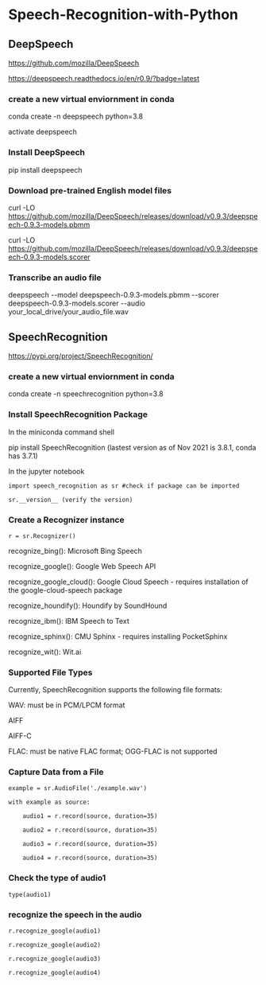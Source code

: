 # Speech-Recognition-with-Python

## DeepSpeech

https://github.com/mozilla/DeepSpeech

https://deepspeech.readthedocs.io/en/r0.9/?badge=latest

### create a new virtual enviornment in conda
conda create -n deepspeech python=3.8

activate deepspeech

### Install DeepSpeech
pip install deepspeech

### Download pre-trained English model files
curl -LO https://github.com/mozilla/DeepSpeech/releases/download/v0.9.3/deepspeech-0.9.3-models.pbmm

curl -LO https://github.com/mozilla/DeepSpeech/releases/download/v0.9.3/deepspeech-0.9.3-models.scorer

### Transcribe an audio file
deepspeech --model deepspeech-0.9.3-models.pbmm --scorer deepspeech-0.9.3-models.scorer --audio your_local_drive/your_audio_file.wav

## SpeechRecognition

https://pypi.org/project/SpeechRecognition/

### create a new virtual enviornment in conda
conda create -n speechrecognition python=3.8

### Install SpeechRecognition Package
In the miniconda command shell

pip install SpeechRecognition (lastest version as of Nov 2021 is 3.8.1, conda has 3.7.1) 

In the jupyter notebook

    import speech_recognition as sr #check if package can be imported

    sr.__version__ (verify the version)

### Create a Recognizer instance
    r = sr.Recognizer()

recognize_bing(): Microsoft Bing Speech

recognize_google(): Google Web Speech API

recognize_google_cloud(): Google Cloud Speech - requires installation of the google-cloud-speech package

recognize_houndify(): Houndify by SoundHound

recognize_ibm(): IBM Speech to Text

recognize_sphinx(): CMU Sphinx - requires installing PocketSphinx

recognize_wit(): Wit.ai

### Supported File Types
Currently, SpeechRecognition supports the following file formats:

WAV: must be in PCM/LPCM format

AIFF

AIFF-C

FLAC: must be native FLAC format; OGG-FLAC is not supported

### Capture Data from a File
    example = sr.AudioFile('./example.wav')

    with example as source:

        audio1 = r.record(source, duration=35)

        audio2 = r.record(source, duration=35)

        audio3 = r.record(source, duration=35)

        audio4 = r.record(source, duration=35)

### Check the type of audio1
    type(audio1)

### recognize the speech in the audio
    r.recognize_google(audio1)

    r.recognize_google(audio2)

    r.recognize_google(audio3)

    r.recognize_google(audio4)





